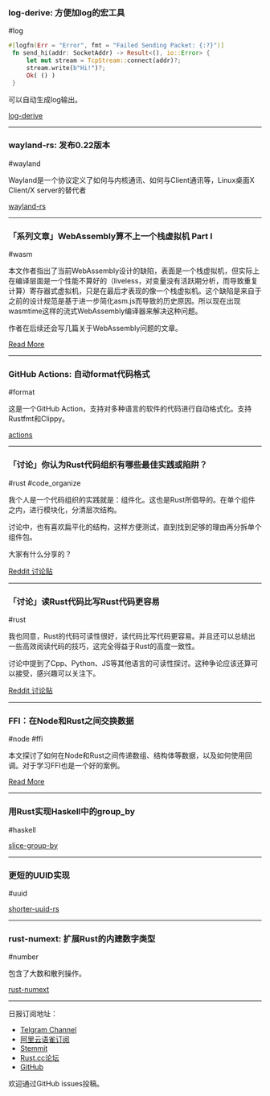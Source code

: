 ### log-derive: 方便加log的宏工具

#log

```rust
#[logfn(Err = "Error", fmt = "Failed Sending Packet: {:?}")]
 fn send_hi(addr: SocketAddr) -> Result<(), io::Error> {
     let mut stream = TcpStream::connect(addr)?;
     stream.write(b"Hi!")?;
     Ok( () )
 }
```

可以自动生成log输出。

[log-derive](https://github.com/elichai/log-derive)

---

### wayland-rs: 发布0.22版本

#wayland 

Wayland是一个协议定义了如何与内核通讯、如何与Client通讯等，Linux桌面X Client/X server的替代者

[wayland-rs](https://github.com/Smithay/wayland-rs/releases/tag/v0.22.0)

---

### 「系列文章」WebAssembly算不上一个栈虚拟机 Part I

#wasm

本文作者指出了当前WebAssembly设计的缺陷，表面是一个栈虚拟机，但实际上在编译层面是一个性能不算好的（liveless，对变量没有活跃期分析，而导致重复计算）寄存器式虚拟机，只是在最后才表现的像一个栈虚拟机。这个缺陷是来自于之前的设计规范是基于进一步简化asm.js而导致的历史原因。所以现在出现wasmtime这样的流式WebAssembly编译器来解决这种问题。

作者在后续还会写几篇关于WebAssembly问题的文章。

[Read More](http://troubles.md/posts/wasm-is-not-a-stack-machine/)

---

### GitHub Actions: 自动format代码格式

#format

这是一个GitHub Action，支持对多种语言的软件的代码进行自动格式化。支持Rustfmt和Clippy。

[actions](https://github.com/bltavares/actions)

---

### 「讨论」你认为Rust代码组织有哪些最佳实践或陷阱？

#rust #code_organize

我个人是一个代码组织的实践就是：组件化。这也是Rust所倡导的。在单个组件之内，进行模块化，分清层次结构。

讨论中，也有喜欢扁平化的结构，这样方便测试，直到找到足够的理由再分拆单个组件包。

大家有什么分享的？

[Reddit 讨论贴](https://www.reddit.com/r/rust/comments/alsph9/rusts_modules_and_project_organization_best/)

---

### 「讨论」读Rust代码比写Rust代码更容易

#rust

我也同意，Rust的代码可读性很好，读代码比写代码更容易。并且还可以总结出一些高效阅读代码的技巧，这完全得益于Rust的高度一致性。

讨论中提到了Cpp、Python、JS等其他语言的可读性探讨。这种争论应该还算可以接受，感兴趣可以关注下。

[Reddit 讨论贴](https://www.reddit.com/r/rust/comments/aloxsz/reading_rust_should_be_easier_than_writing_rust/)

---

### FFI：在Node和Rust之间交换数据

#node #ffi

本文探讨了如何在Node和Rust之间传递数组、结构体等数据，以及如何使用回调。对于学习FFI也是一个好的案例。

[Read More](https://versbinarii.gitlab.io/blog/posts/node-rust-ffi-exchanging-data/)

---

### 用Rust实现Haskell中的group_by

#haskell

[slice-group-by](https://github.com/Kerollmops/slice-group-by)

---

### 更短的UUID实现

#uuid

[shorter-uuid-rs](https://github.com/seigert/shorter-uuid-rs)

---

### rust-numext: 扩展Rust的内建数字类型

#number 

包含了大数和散列操作。

[rust-numext](https://github.com/cryptape/rust-numext)

---

日报订阅地址：

- [Telgram Channel](https://t.me/rust_daily_news )
- [阿里云语雀订阅](https://www.yuque.com/chaosbot/rustnews)
- [Stemmit](https://steemit.com/@blackanger)
- [Rust.cc论坛](https://rust.cc)
- [GitHub](https://github.com/RustStudy/rust_daily_news)

欢迎通过GitHub issues投稿。